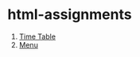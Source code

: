 # html-assignments
<ol>
<li><a href="https://mariamharold.github.io/html-assignments/time-table/">Time Table</a></li>
<li><a href="https://mariamharold.github.io/html-assignments/menu/">Menu</a></li>
</li>

